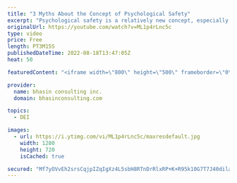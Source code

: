 ```yaml
---
title: "3 Myths About the Concept of Psychological Safety"
excerpt: "Psychological safety is a relatively new concept, especially in the workplace, and there are several myths about what psychological safety is that need to be debunked.   In this video, bci’s Mental Health Expert-in-Residence Dr. Komal Bhasin breaks down three common misconceptions about psychological"
originalUrl: https://youtube.com/watch?v=ML1p4rLnc5c
type: video
price: Free
length: PT3M15S
publishedDateTime: 2022-08-18T13:47:05Z
heat: 50

featuredContent: "<iframe width=\"800\" height=\"500\" frameborder=\"0\" src=\"https://www.youtube.com/embed/ML1p4rLnc5c\" allow=\"accelerometer; autoplay; encrypted-media; gyroscope; picture-in-picture\" allowfullscreen></iframe>"

provider:
  name: bhasin consulting inc.
  domain: bhasinconsulting.com

topics:
  - DEI

images:
  - url: https://i.ytimg.com/vi/ML1p4rLnc5c/maxresdefault.jpg
    width: 1280
    height: 720
    isCached: true

secured: "Mf7yOVvEh2srsCqjpIZqIgXz4L5sbH8RTnDrRlxRP+K+R95k10G7T7J40dilaukIezl0/RYHiK4xw/WvdmNA25JDjD+3jpkXfXy+ZizSBHw9U4Rvj5R5HmhRZ3evcQicZijvTVDbEGgHEi8Vb6HrNDpTNlnUrL2U8NMvw/RJ1hUGvDwC9Zi/kzVrJmS9+CZ2nGdZaDco8AdMr3MAr/TdakVpTMMH1/tK0p+F23gYd3SESNlH5grzEUZGPFo8M2jvp3Nzg1573odz5WhD1nmACL+nup7YmnW7hVeEMWVqDUl2wUcImJ1Co1vTEa2bftvb/yR6mH+i7un6OVcQZ2jfM0fcY5PlLA8eb6pUSm28qnBTBmhxaqbVcOCmHY0uCZraglQMOU4g2yTNPL5AlBipsFHRJr6qFjRkolD/G3zZaUc=;tD+Jw88RMP6A3+3JDNwjLA=="
---
```


